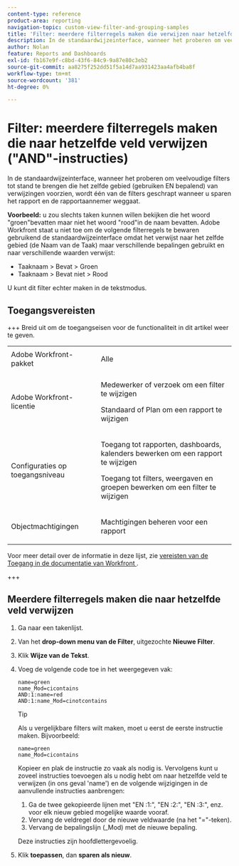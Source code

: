 ```yaml
---
content-type: reference
product-area: reporting
navigation-topic: custom-view-filter-and-grouping-samples
title: 'Filter: meerdere filterregels maken die verwijzen naar hetzelfde veld (''EN''-instructies)'
description: In de standaardwijzeinterface, wanneer het proberen om veelvoudige filters tot stand te brengen die het zelfde gebied (gebruiken EN bepalend) van verwijzingen voorzien, wordt één van de filters geschrapt wanneer u sparen het rapport en de rapportaannemer weggaat.
author: Nolan
feature: Reports and Dashboards
exl-id: fb167e9f-c8bd-43f6-84c9-9a87e80c3eb2
source-git-commit: aa8275f252dd51f5a14d7aa931423aa4afb4ba8f
workflow-type: tm+mt
source-wordcount: '381'
ht-degree: 0%

---
```


# Filter: meerdere filterregels maken die naar hetzelfde veld verwijzen (&quot;AND&quot;-instructies)

<!--Audited: 10/2024-->

In de standaardwijzeinterface, wanneer het proberen om veelvoudige filters tot stand te brengen die het zelfde gebied (gebruiken EN bepalend) van verwijzingen voorzien, wordt één van de filters geschrapt wanneer u sparen het rapport en de rapportaannemer weggaat.

**Voorbeeld:** u zou slechts taken kunnen willen bekijken die het woord &quot;groen&quot;bevatten maar niet het woord &quot;rood&quot;in de naam bevatten. Adobe Workfront staat u niet toe om de volgende filterregels te bewaren gebruikend de standaardwijzeinterface omdat het verwijst naar het zelfde gebied (de Naam van de Taak) maar verschillende bepalingen gebruikt en naar verschillende waarden verwijst:

* Taaknaam > Bevat > Groen
* Taaknaam > Bevat niet > Rood

U kunt dit filter echter maken in de tekstmodus.

## Toegangsvereisten

+++ Breid uit om de toegangseisen voor de functionaliteit in dit artikel weer te geven. 

<table style="table-layout:auto"> 
 <col> 
 <col> 
 <tbody> 
  <tr> 
   <td role="rowheader">Adobe Workfront-pakket</td> 
   <td> <p>Alle</p> </td> 
  </tr> 
  <tr> 
   <td role="rowheader">Adobe Workfront-licentie</td> 
   <td> 
   <p>Medewerker of verzoek om een filter te wijzigen </p>
   <p>Standaard of Plan om een rapport te wijzigen</p>
  </tr> 
  <tr> 
   <td role="rowheader">Configuraties op toegangsniveau</td> 
   <td> <p>Toegang tot rapporten, dashboards, kalenders bewerken om een rapport te wijzigen</p> <p>Toegang tot filters, weergaven en groepen bewerken om een filter te wijzigen</p> </td> 
  </tr> 
  <tr> 
   <td role="rowheader">Objectmachtigingen</td> 
   <td> <p>Machtigingen beheren voor een rapport</p>  </td> 
  </tr> 
 </tbody> 
</table>

Voor meer detail over de informatie in deze lijst, zie [ vereisten van de Toegang in de documentatie van Workfront ](/help/quicksilver/administration-and-setup/add-users/access-levels-and-object-permissions/access-level-requirements-in-documentation.md).

+++

## Meerdere filterregels maken die naar hetzelfde veld verwijzen

1. Ga naar een takenlijst.
1. Van het **drop-down menu van de Filter**, uitgezochte **Nieuwe Filter**.
1. Klik **Wijze van de Tekst**.
1. Voeg de volgende code toe in het weergegeven vak:

   ```
   name=green
   name_Mod=cicontains
   AND:1:name=red
   AND:1:name_Mod=cinotcontains
   ```

   >[!TIP]
   >
   >Als u vergelijkbare filters wilt maken, moet u eerst de eerste instructie maken. Bijvoorbeeld:
   >
   >```
   >name=green
   >name_Mod=cicontains
   >```
   >
   >Kopieer en plak de instructie zo vaak als nodig is. Vervolgens kunt u zoveel instructies toevoegen als u nodig hebt om naar hetzelfde veld te verwijzen (in ons geval &#39;name&#39;) en de volgende wijzigingen in de aanvullende instructies aanbrengen:
   >
   >1. Ga de twee gekopieerde lijnen met &quot;EN :1:&quot;, &quot;EN :2:&quot;, &quot;EN :3:&quot;, enz. voor elk nieuw gebied mogelijke waarde vooraf.
   >1. Vervang de veldregel door de nieuwe veldwaarde (na het &quot;=&quot;-teken).
   >1. Vervang de bepalingslijn (_Mod) met de nieuwe bepaling.
   >   
   >Deze instructies zijn hoofdlettergevoelig.

1. Klik **toepassen**, dan **sparen als nieuw**.

